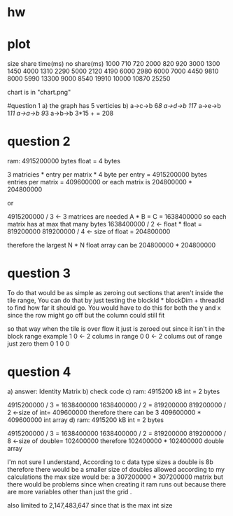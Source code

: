 # hw

# plot     
size	share time(ms)	no share(ms)
1000	710	720
2000	820	920
3000	1300	1450
4000	1310	2290
5000	2120	4190
6000	2980	6000
7000	4450	9810
8000	5990	13300
9000	8540	19910
10000	10870	25250

chart is in "chart.png"

#question 1
a) the graph has 5 verticies
b) 
a->c->b 6*8
a->d->b 11*7
a->e->b 1*11
a->a->b 9*3
a->b->b 3*15
      + = 208

# question 2
ram: 4915200000 bytes 
float = 4 bytes

3 matricies * entry per matrix * 4 byte per entry = 4915200000 bytes
entries per matrix = 409600000
or each matrix is 204800000 * 204800000

or

4915200000 / 3 <- 3 matrices are needed A * B = C = 1638400000 so each matrix has at max that many bytes
1638400000 / 2 <- float * float = 819200000
819200000 / 4 <- size of float = 204800000

therefore the largest N * N float array can be 204800000 * 204800000

# question 3
To do that would be as simple as zeroing out sections that aren't inside the tile range, You can do that by just testing
the blockId * blockDim + threadId to find how far it should go. You would have to do this for both the y and x since
the row might go off but the column could still fit

so that way when the tile is over flow it just is zeroed out since it isn't in the block range
example
1 0 <- 2 colums in range 0 0 <- 2 colums out of range just zero them
0 1                      0 0

# question 4
a) answer:
Identity Matrix
b)
check code
c)
ram: 4915200 kB 
int = 2 bytes

4915200000 / 3 = 1638400000
1638400000 / 2 = 819200000
819200000 / 2 <-size of int= 409600000
therefore there can be 3 409600000 * 409600000 int array
d)
ram: 4915200 kB 
int = 2 bytes

4915200000 / 3 = 1638400000
1638400000 / 2 = 819200000
819200000 / 8 <-size of double= 102400000
therefore 102400000 * 102400000 double array

I'm not sure  I understand, According to c data type sizes a double is 8b therefore there would be a smaller size of doubles allowed
according to my calculations the max size would be: a 307200000 * 307200000 matrix  but there would be problems since when creating it 
ram runs out because there are more variables other than just the grid .

also limited to 2,147,483,647 since that is the max int size